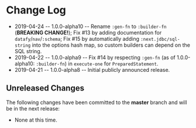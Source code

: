# Change Log

* 2019-04-24 -- 1.0.0-alpha10 -- Rename `:gen-fn` to `:builder-fn` (**BREAKING CHANGE!**); Fix #13 by adding documentation for `datafy`/`nav`/`:schema`; Fix #15 by automatically adding `:next.jdbc/sql-string` into the options hash map, so custom builders can depend on the SQL string.
* 2019-04-22 -- 1.0.0-alpha9 -- Fix #14 by respecting `:gen-fn` (as of 1.0.0-alpha10: `:builder-fn`) in `execute-one` for `PreparedStatement`.
* 2019-04-21 -- 1.0.0-alpha8 -- Initial publicly announced release.

## Unreleased Changes

The following changes have been committed to the **master** branch and will be in the next release:

* None at this time.
